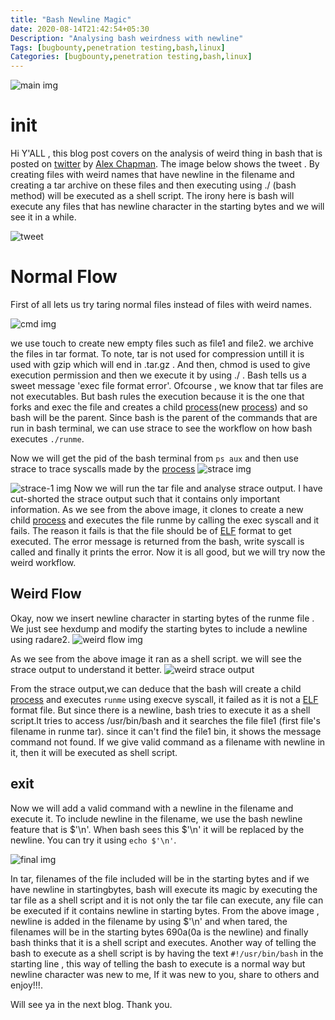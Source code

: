 ```yaml
---
title: "Bash Newline Magic"
date: 2020-08-14T21:42:54+05:30
Description: "Analysing bash weirdness with newline"
Tags: [bugbounty,penetration testing,bash,linux]
Categories: [bugbounty,penetration testing,bash,linux]
---
```


![main img](/img/main/bash-newline/main.png)

# init
Hi Y'ALL , this blog post covers on the analysis of weird thing in bash that is posted on [twitter](https://twitter.com/ajxchapman/status/1293900614724980743) by [Alex Chapman](https://twitter.com/ajxchapman). The image below shows the tweet . By creating files with weird names that have newline in the filename and creating a tar archive on these files and then executing using ./ (bash method) will be executed as a shell script. The irony here is bash will execute any files that has newline character in the starting bytes and we will see it in a while.

![tweet](https://pbs.twimg.com/media/EfTbgr8UcAcrhja?format=jpg&name=large)

# Normal Flow
First of all lets us try taring normal files instead of files with weird names.

![cmd img](/img/main/bash-newline/fileformaterr.png)

we use touch to create new empty files such as file1 and file2. we archive the files in tar format. To note, tar is not used for compression untill it is used with gzip which will end in .tar.gz . And then, chmod is used to give execution permission and then we execute it by using ./ . Bash tells us a sweet message 'exec file format error'. Ofcourse , we know that tar files are not executables. But bash rules the execution because it is the one that forks and exec the file and creates a child [process](/post/understanding-linux-process/)(new [process](/post/understanding-linux-process/)) and so bash will be the parent. Since bash is the parent of the commands that are run in bash terminal, we can use strace to see the workflow on how bash executes `./runme`. 

Now we will get the pid of the bash terminal from `ps aux` and then use strace to trace syscalls made by the [process](/post/understanding-linux-process/)
![strace img](/img/main/bash-newline/normalflow.png)

![strace-1 img](/img/main/bash-newline/normalflow-strace.png)
Now we will run the tar file and analyse strace output. I have cut-shorted the strace output such that it contains only important information. As we see from the above image, it clones to create a new child [process](/post/understanding-linux-process/) and executes the file runme by calling the exec syscall and it fails. The reason it fails is that the file should be of [ELF](/post/understanding-linux-process/) format to get executed. The error message is returned from the bash, write syscall is called and finally it prints the error. Now it is all good, but we will try now the weird workflow.

## Weird Flow

Okay, now we insert newline character in starting bytes of the runme file . We just see hexdump and modify the starting bytes to include a newline using radare2.
![weird flow img](/img/main/bash-newline/weirdflow.png)

As we see from the above image it ran as a shell script. we will see the strace output to understand it better.
![weird strace output](/img/main/bash-newline/weirdflow-strace.png)

From the strace output,we can deduce that the bash will create a child [process](/post/understanding-linux-process/) and executes `runme` using execve syscall, it failed as it is not a [ELF](/post/understanding-linux-process/) format file. But since there is a newline, bash tries to execute it as a shell script.It tries to access /usr/bin/bash and it searches the file file1 (first file's filename in runme tar). since it can't find the file1 bin, it shows the message command not found. If we give valid command as a filename with newline in it, then it will be executed as shell script.

## exit
Now we will add a valid command with a newline in the filename and execute it. To include newline in the filename, we use the bash newline feature that is $'\n'. When bash sees this $'\n' it will be replaced by the newline. You can try it using `echo $'\n'`.

![final img](/img/main/bash-newline/newline-final.png)

In tar, filenames of the file included will be in the starting bytes and if we have newline in startingbytes, bash will execute its magic by executing the tar file as a shell script and it is not only the tar file can execute, any file can be executed if it contains newline in starting bytes. From the above image , newline is added in the filename by using $'\n' and when tared, the filenames will be in the starting bytes 690a(0a is the newline) and finally bash thinks that it is a shell script and executes. Another way of telling the bash to execute as a shell script is by having the text `#!/usr/bin/bash` in the starting line , this way of telling the bash to execute is a normal way but newline character was new to me, If it was new to you, share to others and enjoy!!!.

Will see ya in the next blog. Thank you.
